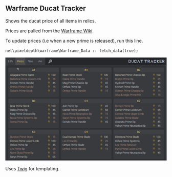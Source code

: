 ## Warframe Ducat Tracker

Shows the ducat price of all items in relics.

Prices are pulled from the [Warframe Wiki](https://warframe.fandom.com/wiki/Ducats).

To update prices (i.e when a new prime is released), run this line.

```
net\pixeldepth\warframe\Warframe_Data :: fetch_data(true);
```

![Preview](misc/preview.png)

Uses [Twig](https://twig.symfony.com/) for templating.

